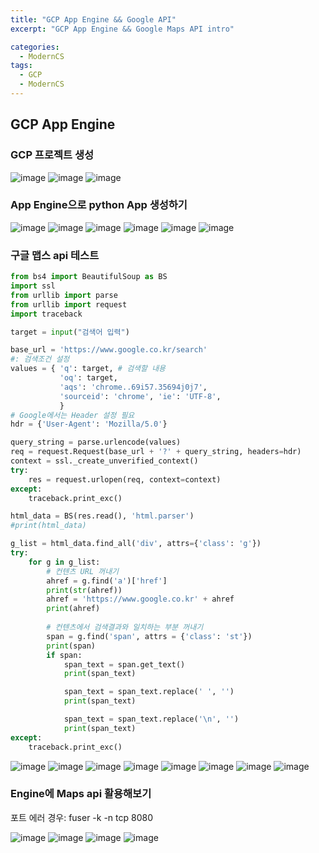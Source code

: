 ```yaml
---
title: "GCP App Engine && Google API"
excerpt: "GCP App Engine && Google Maps API intro"

categories:
  - ModernCS
tags:
  - GCP
  - ModernCS  
---
```


## GCP App Engine

### GCP 프로젝트 생성

![image](https://user-images.githubusercontent.com/34998051/69295172-a5fc9e00-0c4e-11ea-94f8-13067f6de540.png)
![image](https://user-images.githubusercontent.com/34998051/69295196-a72dcb00-0c4e-11ea-9f20-4be273f4b6d8.png)
![image](https://user-images.githubusercontent.com/34998051/69295287-ae54d900-0c4e-11ea-89fa-8441d2e134c8.png)


### App Engine으로 python App 생성하기

![image](https://user-images.githubusercontent.com/34998051/69295484-bca2f500-0c4e-11ea-80c9-f02a7dc7226a.png)
![image](https://user-images.githubusercontent.com/34998051/69295524-bf9de580-0c4e-11ea-9017-2ea9a2293f12.png)
![image](https://user-images.githubusercontent.com/34998051/69295577-c3316c80-0c4e-11ea-9403-2d6342d62ce1.png)
![image](https://user-images.githubusercontent.com/34998051/69295602-c6c4f380-0c4e-11ea-8907-bea7729a661e.png)
![image](https://user-images.githubusercontent.com/34998051/69295674-cc223e00-0c4e-11ea-97c9-17531ac45a17.png)
![image](https://user-images.githubusercontent.com/34998051/69295696-cdec0180-0c4e-11ea-90c4-0e68f51096ae.png)


### 구글 맵스 api 테스트

```python
from bs4 import BeautifulSoup as BS
import ssl
from urllib import parse
from urllib import request
import traceback

target = input("검색어 입력")

base_url = 'https://www.google.co.kr/search'
#: 검색조건 설정
values = { 'q': target, # 검색할 내용
           'oq': target,
           'aqs': 'chrome..69i57.35694j0j7',
           'sourceid': 'chrome', 'ie': 'UTF-8',
           }
# Google에서는 Header 설정 필요
hdr = {'User-Agent': 'Mozilla/5.0'}

query_string = parse.urlencode(values)
req = request.Request(base_url + '?' + query_string, headers=hdr)
context = ssl._create_unverified_context()
try:
    res = request.urlopen(req, context=context)
except:
    traceback.print_exc()

html_data = BS(res.read(), 'html.parser')
#print(html_data)

g_list = html_data.find_all('div', attrs={'class': 'g'})
try:
    for g in g_list:
        # 컨텐츠 URL 꺼내기
        ahref = g.find('a')['href']
        print(str(ahref))
        ahref = 'https://www.google.co.kr' + ahref
        print(ahref)
        
        # 컨텐츠에서 검색결과와 일치하는 부분 꺼내기
        span = g.find('span', attrs = {'class': 'st'})
        print(span)
        if span:
            span_text = span.get_text()
            print(span_text)

            span_text = span_text.replace(' ', '')
            print(span_text)

            span_text = span_text.replace('\n', '')
            print(span_text)
except:
    traceback.print_exc()


```

![image](https://user-images.githubusercontent.com/34998051/69296686-1c010500-0c4f-11ea-939f-bfd89f27293c.png)
![image](https://user-images.githubusercontent.com/34998051/69296741-202d2280-0c4f-11ea-8176-a2a15918e51b.png)
![image](https://user-images.githubusercontent.com/34998051/69296806-24f1d680-0c4f-11ea-8385-54f3f1979bd8.png)
![image](https://user-images.githubusercontent.com/34998051/69296839-27ecc700-0c4f-11ea-84c1-0815d1399a21.png)
![image](https://user-images.githubusercontent.com/34998051/69296876-2a4f2100-0c4f-11ea-9a92-2d28316e79d5.png)
![image](https://user-images.githubusercontent.com/34998051/69296926-2e7b3e80-0c4f-11ea-916d-5a16bdca8dd8.png)
![image](https://user-images.githubusercontent.com/34998051/69296968-31762f00-0c4f-11ea-9002-7f975e56aad8.png)
![image](https://user-images.githubusercontent.com/34998051/69297035-363ae300-0c4f-11ea-8e1f-ba09fc3ff9a6.png)


### Engine에 Maps api 활용해보기
포트 에러 경우: fuser -k -n tcp 8080

![image](https://user-images.githubusercontent.com/34998051/69297490-58ccfc00-0c4f-11ea-92e3-6d0c9eb2e0a7.png)
![image](https://user-images.githubusercontent.com/34998051/69297526-5b2f5600-0c4f-11ea-8b91-5149bc8b3175.png)
![image](https://user-images.githubusercontent.com/34998051/69297560-5d91b000-0c4f-11ea-999b-cf072cc57f8e.png)
![image](https://user-images.githubusercontent.com/34998051/69297589-5ff40a00-0c4f-11ea-87e2-a4de7393030e.png)
